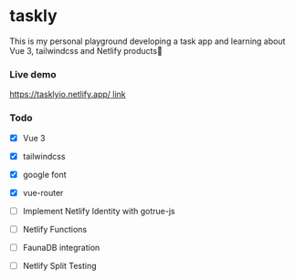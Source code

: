 # taskly

This is my personal playground developing a task app and learning about Vue 3, tailwindcss and Netlify products:star_struck:

### Live demo
[https://tasklyio.netlify.app/ link](https://tasklyio.netlify.app/)

### Todo

- [x] Vue 3
- [x] tailwindcss
- [x] google font
- [x] vue-router
- [ ] Implement Netlify Identity with gotrue-js
- [ ] Netlify Functions
- [ ] FaunaDB integration
- [ ] Netlify Split Testing

